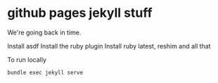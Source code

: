 # github pages jekyll stuff

We're going back in time.

Install asdf
Install the ruby plugin
Install ruby latest, reshim and all that

To run locally

    bundle exec jekyll serve
